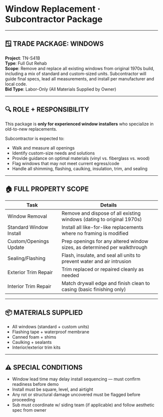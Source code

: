 # Window Replacement · Subcontractor Package

---

## 🪟 TRADE PACKAGE: WINDOWS  
**Project**: TN-S41B  
**Type**: Full Gut Rehab  
**Scope**: Remove and replace all existing windows from original 1970s build, including a mix of standard and custom-sized units. Subcontractor will guide final specs, lead all measurements, and install per manufacturer and local code.  
**Bid Type**: Labor-Only (All Materials Supplied by Owner)

---

## 🔍 ROLE + RESPONSIBILITY

This package is **only for experienced window installers** who specialize in old-to-new replacements.

Subcontractor is expected to:
- Walk and measure all openings
- Identify custom-size needs and solutions
- Provide guidance on optimal materials (vinyl vs. fiberglass vs. wood)
- Flag windows that may not meet current egress/code
- Handle all shimming, flashing, caulking, insulation, trim, and sealing

---

## 🏠 FULL PROPERTY SCOPE

| Task                      | Details                                                                 |
|---------------------------|-------------------------------------------------------------------------|
| Window Removal            | Remove and dispose of all existing windows (dating to original 1970s)   |
| Standard Window Install   | Install all like-for-like replacements where no framing is modified     |
| Custom/Openings Update    | Prep openings for any altered window sizes, as determined per walkthrough|
| Sealing/Flashing          | Flash, insulate, and seal all units to prevent water and air intrusion  |
| Exterior Trim Repair      | Trim replaced or repaired cleanly as needed                             |
| Interior Trim Repair      | Match drywall edge and finish clean to casing (basic finishing only)    |

---

## 📦 MATERIALS SUPPLIED

- All windows (standard + custom units)
- Flashing tape + waterproof membrane
- Canned foam + shims
- Caulking + sealants
- Interior/exterior trim kits

---

## ⚠️ SPECIAL CONDITIONS

- Window lead time may delay install sequencing — must confirm readiness before demo
- Install must be square, level, and airtight
- Any rot or structural damage uncovered must be flagged before proceeding
- Sub must coordinate w/ siding team (if applicable) and follow aesthetic spec from owner
